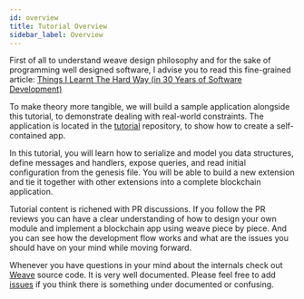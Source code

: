 ```yaml
---
id: overview
title: Tutorial Overview
sidebar_label: Overview
---
```


First of all to understand weave design philosophy and for the sake of programming well designed software, I advise you to read this fine-grained article:
[Things I Learnt The Hard Way (in 30 Years of Software Development)](https://blog.juliobiason.net/thoughts/things-i-learnt-the-hard-way/)

To make theory more tangible, we will build a sample application alongside this tutorial, to demonstrate dealing with real-world constraints. The application is located in the [tutorial](https://github.com/iov-one/tutorial/ "Tutorial Repository") repository, to show how to create a self-contained app.

In this tutorial, you will learn how to serialize and model you data structures, define messages and handlers, expose queries, and read initial configuration from the genesis file. You will be able to build a new extension and tie it together with other extensions into a complete blockchain application.

Tutorial content is richened with PR discussions. If you follow the PR reviews you can have a clear understanding of how to design your own module and implement a blockchain app using weave piece by piece. And you can see how the development flow works and what are the issues you should have on your mind while moving forward.

Whenever you have questions in your mind about the internals check out [Weave]("https://github.com/iov-one/weave) source code. It is very well documented. Please feel free to add [issues](https://github.com/iov-one/weave/issues) if you think there is something under documented or confusing.
